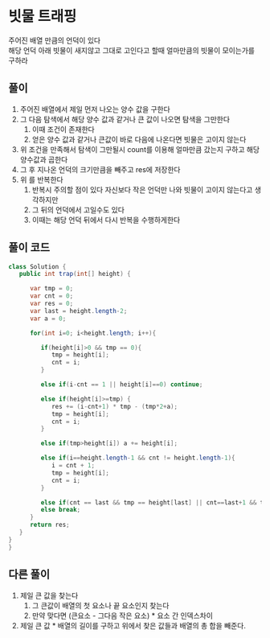 # 빗물 트래핑
주어진 배열 만큼의 언덕이 있다  
해당 언덕 아래 빗물이 새지않고 그대로 고인다고 할때 얼마만큼의 빗물이 모이는가를 구하라

## 풀이
1. 주어진 배열에서 제일 먼저 나오는 양수 값을 구한다
2. 그 다음 탐색에서 해당 양수 값과 같거나 큰 값이 나오면 탐색을 그만한다
   1. 이때 조건이 존재한다
   2. 얻은 양수 값과 같거나 큰값이 바로 다음에 나온다면 빗물은 고이지 않는다
3. 위 조건을 만족해서 탐색이 그만될시 count를 이용해 얼마만큼 갔는지 구하고 해당 양수값과 곱한다
4. 그 후 지나온 언덕의 크기만큼을 빼주고 res에 저장한다
5. 위 를 반복한다
   1. 반복시 주의할 점이 있다 자신보다 작은 언덕만 나와 빗물이 고이지 않는다고 생각하지만
   2. 그 뒤의 언덕에서 고일수도 있다
   3. 이때는 해당 언덕 뒤에서 다시 반복을 수행하게한다

## 풀이 코드
```java
class Solution {
   public int trap(int[] height) {

      var tmp = 0;
      var cnt = 0;
      var res = 0;
      var last = height.length-2;
      var a = 0;

      for(int i=0; i<height.length; i++){

         if(height[i]>0 && tmp == 0){
            tmp = height[i];
            cnt = i;
         }

         else if(i-cnt == 1 || height[i]==0) continue;

         else if(height[i]>=tmp) {
            res += (i-cnt+1) * tmp - (tmp*2+a);
            tmp = height[i];
            cnt = i;
         }

         else if(tmp>height[i]) a += height[i];

         else if(i==height.length-1 && cnt != height.length-1){
            i = cnt + 1;
            tmp = height[i];
            cnt = i;
         }

         else if(cnt == last && tmp == height[last] || cnt==last+1 && tmp == height[last+1]) break;
         else break;
      }
      return res;
   }
}
}
```

## 다른 풀이
1. 제일 큰 값을 찾는다
   1. 그 큰값이 배열의 첫 요소나 끝 요소인지 찾는다
   2. 만약 맞다면 (큰요소 - 그다음 작은 요소) * 요소 간 인덱스차이
2. 제일 큰 값 * 배열의 길이를 구하고 위에서 찾은 값들과 배열의 총 합을 빼준다.